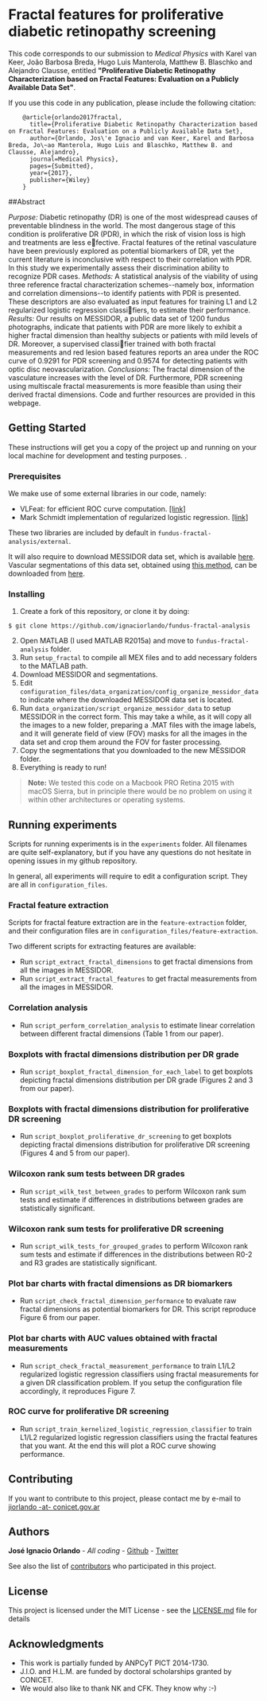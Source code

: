 # Fractal features for proliferative diabetic retinopathy screening

This code corresponds to our submission to *Medical Physics* with Karel van Keer, João Barbosa Breda, Hugo Luis Manterola, Matthew B. Blaschko and Alejandro Clausse, entitled **"Proliferative Diabetic Retinopathy Characterization based on Fractal Features: Evaluation on a Publicly Available Data Set"**.

If you use this code in any publication, please include the following citation:
```
	@article{orlando2017fractal,
	  title={Proliferative Diabetic Retinopathy Characterization based on Fractal Features: Evaluation on a Publicly Available Data Set},
	  author={Orlando, Jos\'e Ignacio and van Keer, Karel and Barbosa Breda, Jo\~ao Manterola, Hugo Luis and Blaschko, Matthew B. and Clausse, Alejandro},
	  journal=Medical Physics},
	  pages={Submitted},
	  year={2017},
	  publisher={Wiley}
	}
```
##Abstract

*Purpose:* Diabetic retinopathy (DR) is one of the most widespread causes of preventable blindness in the world. The most dangerous stage of this condition is proliferative DR (PDR), in which the risk of vision loss is high and treatments are less efective. Fractal features of
the retinal vasculature have been previously explored as potential biomarkers of DR, yet the current literature is inconclusive with respect to their correlation with PDR. In this study we experimentally assess their discrimination ability to recognize PDR cases.
*Methods:* A statistical analysis of the viability of using three reference fractal characterization schemes--namely box, information and correlation dimensions--to identify patients with PDR is presented. These descriptors are also evaluated as input features for training L1 and
L2 regularized logistic regression classifiers, to estimate their performance.
*Results:* Our results on MESSIDOR, a public data set of 1200 fundus photographs, indicate that patients with PDR are more likely to exhibit a higher fractal dimension than healthy subjects or patients with mild levels of DR. Moreover, a supervised classifier trained with both fractal measurements and red lesion based features reports an area under the ROC curve of 0.9291 for PDR screening and 0.9574 for detecting patients with optic disc neovascularization.
*Conclusions:* The fractal dimension of the vasculature increases with the level of DR. Furthermore, PDR screening using multiscale fractal measurements is more feasible than using their derived fractal dimensions. Code and further resources are provided in this webpage.


## Getting Started

These instructions will get you a copy of the project up and running on your local machine for development and testing purposes. .

### Prerequisites

We make use of some external libraries in our code, namely:

 - VLFeat: for efficient ROC curve computation. [[link]](https://github.com/vlfeat/vlfeat)
 - Mark Schmidt implementation of regularized logistic regression. [[link]](https://www.cs.ubc.ca/~schmidtm/Software/code.html)

These two libraries are included by default in `fundus-fractal-analysis/external`.

It will also require to download MESSIDOR data set, which is available [here](www.adcis.net/en/Download-Third-Party/Messidor.html). Vascular segmentations of this data set, obtained using [this method](https://github.com/ignaciorlando/fundus-vessel-segmentation-tbme), can be downloaded from [here](https://app.box.com/s/66y5hyvj705lir82ckt89wan693fdb4r).

### Installing

 1. Create a fork of this repository, or clone it by doing:
```
$ git clone https://github.com/ignaciorlando/fundus-fractal-analysis
```
 2. Open MATLAB (I used MATLAB R2015a) and move to `fundus-fractal-analysis` folder.
 3. Run `setup_fractal` to compile all MEX files and to add necessary folders to the MATLAB path.
 4. Download MESSIDOR and segmentations.
 5. Edit `configuration_files/data_organization/config_organize_messidor_data` to indicate where the downloaded MESSIDOR data set is located.
 5. Run `data_organization/script_organize_messidor_data` to setup MESSIDOR in the correct form. This may take a while, as it will copy all the images to a new folder, preparing a .MAT files with the image labels, and it will generate field of view (FOV) masks for all the images in the data set and crop them around the FOV for faster processing.
 6. Copy the segmentations that you downloaded to the new MESSIDOR folder.
 7. Everything is ready to run!

> **Note:** We tested this code on a Macbook PRO Retina 2015 with macOS Sierra, but in principle there would be no problem on using it within other architectures or operating systems.

## Running experiments

Scripts for running experiments is in the `experiments` folder. All filenames are quite self-explanatory, but if you have any questions do not hesitate in opening issues in my github repository.

In general, all experiments will require to edit a configuration script. They are all in `configuration_files`.

### Fractal feature extraction

Scripts for fractal feature extraction are in the `feature-extraction` folder, and their configuration files are in `configuration_files/feature-extraction`.

Two different scripts for extracting features are available:

 - Run `script_extract_fractal_dimensions` to get fractal dimensions from all the images in MESSIDOR.
 - Run `script_extract_fractal_features` to get fractal measurements from all the images in MESSIDOR.

### Correlation analysis

- Run `script_perform_correlation_analysis` to estimate linear correlation between different fractal dimensions (Table 1 from our paper).

### Boxplots with fractal dimensions distribution per DR grade

- Run `script_boxplot_fractal_dimension_for_each_label` to get boxplots depicting fractal dimensions distribution per DR grade (Figures 2 and 3 from our paper).

### Boxplots with fractal dimensions distribution for proliferative DR screening

- Run `script_boxplot_proliferative_dr_screening` to get boxplots depicting fractal dimensions distribution for proliferative DR screening (Figures 4 and 5 from our paper).

### Wilcoxon rank sum tests between DR grades

- Run `script_wilk_test_between_grades` to perform Wilcoxon rank sum tests and estimate if differences in distributions between grades are statistically significant.

### Wilcoxon rank sum tests for proliferative DR screening

- Run `script_wilk_tests_for_grouped_grades` to perform Wilcoxon rank sum tests and estimate if differences in the distributions between R0-2 and R3 grades are statistically significant.

### Plot bar charts with fractal dimensions as DR biomarkers

- Run `script_check_fractal_dimension_performance` to evaluate raw fractal dimensions as potential biomarkers for DR. This script reproduce Figure 6 from our paper.

### Plot bar charts with AUC values obtained with fractal measurements

- Run `script_check_fractal_measurement_performance` to train L1/L2 regularized logistic regression classifiers using fractal measurements for a given DR classification problem. If you setup the configuration file accordingly, it reproduces Figure 7.

### ROC curve for proliferative DR screening

- Run `script_train_kernelized_logistic_regression_classifier` to train L1/L2 regularized logistic regression classifiers using the fractal features that you want. At the end this will plot a ROC curve showing performance.


## Contributing

If you want to contribute to this project, please contact me by e-mail to [jiorlando -at- conicet.gov.ar](mailto:jiorlando@conicet.gov.ar)

## Authors

**José Ignacio Orlando** - *All coding* - [Github](https://github.com/ignaciorlando) - [Twitter](https://twitter.com/ignaciorlando)

See also the list of [contributors](https://github.com/ignaciorlando/fundus-fractal-analysis/graphs/contributors) who participated in this project.

## License

This project is licensed under the MIT License - see the [LICENSE.md](https://github.com/ignaciorlando/fundus-fractal-analysis/LICENSE.md) file for details

## Acknowledgments

* This work is partially funded by ANPCyT PICT 2014-1730.
* J.I.O. and H.L.M. are funded by doctoral scholarships granted by CONICET.
* We would also like to thank NK and CFK. They know why :-)
